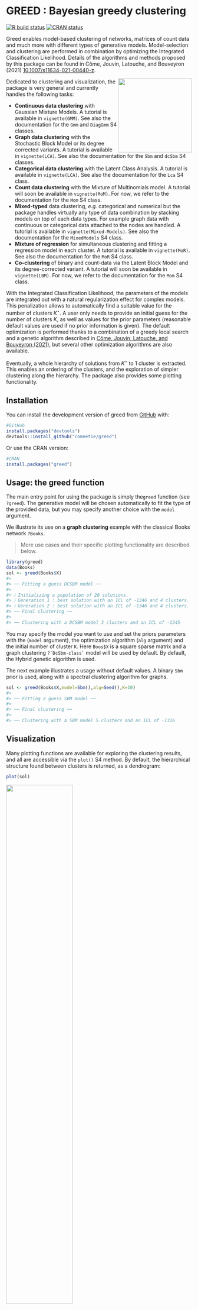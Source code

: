 
<!-- README.md is generated from README.Rmd. Please edit that file -->

# GREED : Bayesian greedy clustering

<!-- badges: start -->

[![R build
status](https://github.com/comeetie/greed/workflows/R-CMD-check/badge.svg)](https://github.com/comeetie/greed/actions)
[![CRAN
status](https://www.r-pkg.org/badges/version/greed)](https://CRAN.R-project.org/package=greed)
<!-- badges: end -->

Greed enables model-based clustering of networks, matrices of count data
and much more with different types of generative models. Model-selection
and clustering are performed in combination by optimizing the Integrated
Classification Likelihood. Details of the algorithms and methods
proposed by this package can be found in Côme, Jouvin, Latouche, and
Bouveyron (2021)
[10.1007/s11634-021-00440-z](https://doi.org/10.1007/s11634-021-00440-z).

<img src="man/figures/greed.png" width=200 align="right" />

Dedicated to clustering and visualization, the package is very general
and currently handles the following tasks:

-   **Continuous data clustering** with Gaussian Mixture Models. A
    tutorial is available in `vignette(GMM)`. See also the documentation
    for the `Gmm` and `DiagGmm` S4 classes.
-   **Graph data clustering** with the Stochastic Block Model or its
    degree corrected variants. A tutorial is available in
    `vignette(LCA)`. See also the documentation for the `Sbm` and
    `dcSbm` S4 classes.
-   **Categorical data clustering** with the Latent Class Analysis. A
    tutorial is available in `vignette(LCA)`. See also the documentation
    for the `Lca` S4 class.
-   **Count data clustering** with the Mixture of Multinomials model. A
    tutorial will soon be available in `vignette(MoM)`. For now, we
    refer to the documentation for the `Mom` S4 class.
-   **Mixed-typed** data clustering, *e.g.* categorical and numerical
    but the package handles virtually any type of data combination by
    stacking models on top of each data types. For example graph data
    with continuous or categorical data attached to the nodes are
    handled. A tutorial is available in `vignette(Mixed-Models)`. See
    also the documentation for the `MixedModels` S4 class.
-   **Mixture of regression** for simultaneous clustering and fitting a
    regression model in each cluster. A tutorial is available in
    `vignette(MoR)`. See also the documentation for the `MoR` S4 class.
-   **Co-clustering** of binary and count-data via the Latent Block
    Model and its degree-corrected variant. A tutorial will soon be
    available in `vignette(LBM)`. For now, we refer to the documentation
    for the `Mom` S4 class.

<!-- The following generative models are currently available:  -->
<!-- * **Stochastic Block Models** (see ``?`Sbm-class` ``), -->
<!-- * **Degree Corrected Stochastic Block Models** (see ``?`DcSbm-class` ``), -->
<!-- * **Multinomial Stochastic Block Models** (see ``?`MultSbm-class` ``), -->
<!-- * **Mixture of Multinomials** (see ``?`MoR-class` ``),  -->
<!-- * **Latent Class Analysis** (see ``?`Lca-class` ``),  -->
<!-- * **Gaussian Mixture Model** (see ``?`Gmm-class` `` and ``?`DiagGmm-class` ``), -->
<!-- * **Multivariate Mixture of Gaussian Regression Model** (see ``?`MoR-class` ``), -->
<!-- * **Degree Corrected Latent Block Model** (see ``?`DcLbm-class` ``). -->
<!-- * **Mixed Dlvm's** (see ``?`MixedModels-class` ``). -->

With the Integrated Classification Likelihood, the parameters of the
models are integrated out with a natural regularization effect for
complex models. This penalization allows to automatically find a
suitable value for the number of clusters *K*<sup>⋆</sup>. A user only
needs to provide an initial guess for the number of clusters *K*, as
well as values for the prior parameters (reasonable default values are
used if no prior information is given). The default optimization is
performed thanks to a combination of a greedy local search and a genetic
algorithm described in [Côme, Jouvin, Latouche, and Bouveyron
(2021)](https://doi.org/10.1007/s11634-021-00440-z), but several other
optimization algorithms are also available.

Eventually, a whole hierarchy of solutions from *K*<sup>⋆</sup> to 1
cluster is extracted. This enables an ordering of the clusters, and the
exploration of simpler clustering along the hierarchy. The package also
provides some plotting functionality.

## Installation

You can install the development version of greed from
[GitHub](https://github.com/) with:

``` r
#GitHub
install.packages("devtools")
devtools::install_github("comeetie/greed")
```

Or use the CRAN version:

``` r
#CRAN
install.packages("greed")
```

## Usage: the greed function

The main entry point for using the package is simply the`greed` function
(see `?greed`). The generative model will be chosen automatically to fit
the type of the provided data, but you may specify another choice with
the `model` argument.

We illustrate its use on a **graph clustering** example with the
classical Books network `?Books`.

> More use cases and their specific plotting functionality are described
> below.

``` r
library(greed)
data(Books)
sol <- greed(Books$X) 
#> 
#> ── Fitting a guess DCSBM model ──
#> 
#> ℹ Initializing a population of 20 solutions.
#> ℹ Generation 1 : best solution with an ICL of -1346 and 4 clusters.
#> ℹ Generation 2 : best solution with an ICL of -1346 and 4 clusters.
#> ── Final clustering ──
#> 
#> ── Clustering with a DCSBM model 3 clusters and an ICL of -1345
```

You may specify the model you want to use and set the priors parameters
with the (`model` argument), the optimization algorithm (`alg` argument)
and the initial number of cluster `K`. Here `Boos$X` is a square sparse
matrix and a graph clustering `` ?`DcSbm-class` `` model will be used by
default. By default, the Hybrid genetic algorithm is used.

The next example illustrates a usage without default values. A binary
`Sbm` prior is used, along with a spectral clustering algorithm for
graphs.

``` r
sol <- greed(Books$X,model=Sbm(),alg=Seed(),K=10)
#> 
#> ── Fitting a guess SBM model ──
#> 
#> ── Final clustering ──
#> 
#> ── Clustering with a SBM model 5 clusters and an ICL of -1316
```

## Visualization

Many plotting functions are available for exploring the clustering
results, and all are accessible via the `plot()` S4 method. By default,
the hierarchical structure found between clusters is returned, as a
dendrogram:

``` r
plot(sol)
```

<img src="man/figures/plot-1.png" width="60%" />

However, depending of the specified `model`, a `type` argument may be
specified. Here, with our graph clustering model, a summary
representation of the adjacency matrix can be obtained via

``` r
plot(sol,type='blocks')
```

<img src="man/figures/tree-1.png" width="60%" /> \#\# Inspecting the
results

The resulting partition may be extracted with the `?clustering` method,
as well as the final ICL value with `?ICL`. You may also extract a
Maximum a Posteriori (MAP) estimation of the model parameters
(conditionally to the estimated clustering) with the `?coef` method.

``` r
table(clustering(sol))
#> 
#>  1  2  3  4  5 
#> 30 23 11 28 13
ICL(sol)
#> [1] -1315.899
coef(sol)
#> $pi
#> [1] 0.2857143 0.2190476 0.1047619 0.2666667 0.1238095
#> 
#> $thetakl
#>             [,1]       [,2]        [,3]        [,4]       [,5]
#> [1,] 0.310344828 0.06521739 0.009090909 0.000000000 0.00000000
#> [2,] 0.065217391 0.13043478 0.019762846 0.010869565 0.01337793
#> [3,] 0.009090909 0.01976285 0.436363636 0.006493506 0.04895105
#> [4,] 0.000000000 0.01086957 0.006493506 0.084656085 0.27747253
#> [5,] 0.000000000 0.01337793 0.048951049 0.277472527 0.55128205
```

Eventually, one may explore some coarser partitions using the `cut`
method:

``` r
sol_K3 = cut(sol, 3)
plot(sol_K3)
```

<img src="man/figures/cut-1.png" width="60%" />

## Using parallel computing

For large datasets, it is possible to use parallelism to speed-up the
computations thanks to the
[future](https://github.com/HenrikBengtsson/future) package. You only
need to specify the type of back-end you want to use, before calling the
`?greed` function:

``` r
library(future)
plan(multisession, workers=2) # may be increased
```

# Typical use cases

Alongside with the previous graph clustering example below, we give a
preview of other use cases and plotting functionalities that are
model-dependent.

## Continuous data clustering with GMM

Here, we use the diabetes dataset of `mclust`. `X_cont` is a 145 × 3
design matrix, and a full-covariance `Gmm` model is specified as a model
prior.

``` r
data("diabetes", package = "mclust")
X_cont = diabetes[,-1]
sol_cont <- greed(X = X_cont, model=Gmm())
#> 
#> ── Fitting a GMM model ──
#> 
#> ℹ Initializing a population of 20 solutions.
#> ℹ Generation 1 : best solution with an ICL of -2413 and 6 clusters.
#> ℹ Generation 2 : best solution with an ICL of -2411 and 6 clusters.
#> ℹ Generation 3 : best solution with an ICL of -2401 and 3 clusters.
#> ℹ Generation 4 : best solution with an ICL of -2401 and 3 clusters.
#> ── Final clustering ──
#> 
#> ── Clustering with a GMM model 3 clusters and an ICL of -2401
table(diabetes$cl,clustering(sol_cont))
#>           
#>             1  2  3
#>   Chemical  0 25 11
#>   Normal    0  3 73
#>   Overt    27  6  0
```

Specific plots are available for this type of models

-   Pairs plots

``` r
gmmpairs(sol_cont, X_cont)
```

<img src="man/figures/unnamed-chunk-3-1.png" width="90%" />

-   Violins plots

``` r
plot(sol_cont, type='violins')
```

<img src="man/figures/unnamed-chunk-4-1.png" width="90%" />

> See the `vignette("GMM")` for an in-depth tutorial.

### Categorical data clustering with latent class analysis

Categorical data are typically found in

-   Item response theory  
-   Questionnaires

As an illustrative example, we use an extraction from the
`?Youngpeoplesurvey` questionaire data, where each variable is an answer
to “On a scale of 1 to 5 (NA allowed), how do you like musical genre
\[X\]”, for 19 musical genres \[X\]. Next table shows a quick glimpse at
the data.

``` r
data("Youngpeoplesurvey")
```

    #> # A tibble: 6 x 7
    #>   `Slow songs or fast songs` Dance Folk  Country `Classical music` Musical Pop  
    #>   <fct>                      <fct> <fct> <fct>   <fct>             <fct>   <fct>
    #> 1 5                          3     2     1       2                 4       3    
    #> 2 3                          2     2     2       4                 3       3    
    #> 3 5                          3     2     2       4                 3       5    
    #> 4 3                          3     2     1       4                 3       4    
    #> 5 5                          3     3     4       4                 4       4    
    #> 6 4                          4     3     1       5                 3       5

Plot the frequency of each modality inside each cluster for all
categorical variables. The size of the point represents the frequency,
the bigger the point, the larger the frequency.

``` r
sol=greed(X)
#> 
#> ── Fitting a LCA model ──
#> 
#> ℹ Initializing a population of 20 solutions.
#> ℹ Generation 1 : best solution with an ICL of -5766 and 5 clusters.
#> ℹ Generation 2 : best solution with an ICL of -5740 and 6 clusters.
#> ℹ Generation 3 : best solution with an ICL of -5740 and 6 clusters.
#> ── Final clustering ──
#> 
#> ── Clustering with a LCA model 5 clusters and an ICL of -5730
plot(sol,type='marginals') 
```

<img src="man/figures/survey-lca-cust-1.png" width="100%" />

> See the `vignette("LCA")` for details.

## Graph clustering, SBM like models

The SBM allows handling categorical edges for graphs encoding complex,
non-binary interaction. This is done through a multinomial SBM
implemented in the `MultSbm` S4 class. A dedicated `plot` function is
available, representing aggregated adjacency matrix for each
modality/interaction/*view*.

``` r
data("NewGuinea")
dim(NewGuinea)
#> [1] 16 16  3
sol_newguinea = greed(NewGuinea,model=MultSbm())
#> 
#> ── Fitting a guess MULTSBM model ──
#> 
#> ℹ Initializing a population of 20 solutions.
#> ℹ Generation 1 : best solution with an ICL of -125 and 2 clusters.
#> ℹ Generation 2 : best solution with an ICL of -125 and 2 clusters.
#> ── Final clustering ──
#> 
#> ── Clustering with a MULTSBM model 2 clusters and an ICL of -125
plot(sol_newguinea,type='blocks')
```

<img src="man/figures/unnamed-chunk-7-1.png" width="60%" />

> See the `vignette("SBM")` for details.

## Mixture of Regression

> See the `vignette("MoR")` for details.

## Advanced models\`

> See the `vignette("Mixed Models")`for details.

